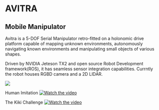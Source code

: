 # AVITRA  
## Mobile Manipulator  
Avitra is a 5-DOF Serial Manipulator retro-fitted on a holonomic drive platform capable of mapping unknown environments, autonomously navigating known environments and manipulating small objects of various shapes.

Driven by NVIDIA Jeteson TX2 and open source Robot Development framework(ROS), it has seamless sensor integration capabilities. Currntly the robot houses RGBD camera and a 2D LIDAR.

![](https://www.youtube.com/watch?v=gKgR21Xq6ZY)

Human Imitation
[![Watch the video](https://img.youtube.com/vi/QTn7OEzxr-w/maxresdefault.jpg)](https://youtu.be/QTn7OEzxr-w)

The Kiki Challenge
[![Watch the video](https://img.youtube.com/vi/gKgR21Xq6ZY/maxresdefault.jpg)](https://youtu.be/gKgR21Xq6ZY)
